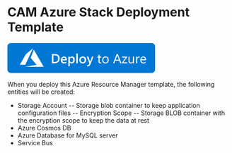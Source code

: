 # CAM Azure Stack Deployment Template


[![Deploy To Azure](https://raw.githubusercontent.com/Azure/azure-quickstart-templates/master/1-CONTRIBUTION-GUIDE/images/deploytoazure.svg?sanitize=true)](https://portal.azure.com/#create/Microsoft.Template/uri/https%3A%2F%2Fraw.githubusercontent.com%2FProsperoware%2Fcam-azure-template%2Fmaster%2Fazuredeploy.json)

When you deploy this Azure Resource Manager template, the following entities will be created:
- Storage Account
-- Storage blob container to keep application configuration files
-- Encryption Scope
-- Storage BLOB container with the encryption scope to keep the data at rest
- Azure Cosmos DB
- Azure Database for MySQL server
- Service Bus